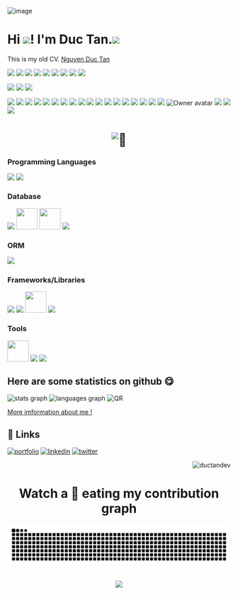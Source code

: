 ![image](https://github.com/ductandev/ductandev/assets/42485856/815bdff9-6b88-4bf9-9ad1-770bad3e33a3)

# Hi <img src="https://raw.githubusercontent.com/MartinHeinz/MartinHeinz/master/wave.gif" width="30px">! I'm Duc Tan.<img src="https://emoji.slack-edge.com/T0172CCPGUW/party-blob/d7253707fa13e9ee.gif" width="30"/>

This is my old CV. [Nguyen Duc Tan](https://drive.google.com/file/d/1n9iLTLfp-KiIpICeGHqqtcItK6p74rVZ/view?usp=sharing)

![](https://img.shields.io/badge/C-00599C?style=for-the-badge&logo=c&logoColor=white)
![](https://img.shields.io/badge/Python-14354C?style=for-the-badge&logo=python&logoColor=white)
![](https://img.shields.io/badge/Qt-2C2B29?style=for-the-badge&logo=qt&logoColor=41cd52)
![](https://img.shields.io/badge/Jestson-2C2B29?style=for-the-badge&logo=nvidia&logoColor=41cd52)
![](https://img.shields.io/badge/raspberrypi-A22846?style=for-the-badge&logo=raspberrypi&logoColor=white)
![](https://img.shields.io/badge/opencv-EE0000?style=for-the-badge&logo=opencv&logoColor=white)
![](https://img.shields.io/badge/sqlite-003B57?style=for-the-badge&logo=sqlite&logoColor=white)
![](https://img.shields.io/badge/mqtt-660066?style=for-the-badge&logo=mqtt&logoColor=white)
![](https://img.shields.io/badge/tensorflow-FF6F00?style=for-the-badge&logo=tensorflow&logoColor=white)


![](https://img.shields.io/badge/Ubuntu-E95420?style=for-the-badge&logo=ubuntu&logoColor=white)
![](https://img.shields.io/badge/Windows-0078D6?style=for-the-badge&logo=windows&logoColor=white)
![](https://img.shields.io/badge/VS_Code-2C2B29?style=for-the-badge&logo=visualstudiocode&logoColor=007ACC)

![](https://img.shields.io/badge/HTML5-E34F26?style=for-the-badge&logo=html5&logoColor=white)
![](https://img.shields.io/badge/CSS3-1572B6?style=for-the-badge&logo=css3&logoColor=white)
![](https://img.shields.io/badge/Bootstrap-563D7C?style=for-the-badge&logo=bootstrap&logoColor=white)
![](https://img.shields.io/badge/Tailwind_CSS-2C2B29?style=for-the-badge&logo=tailwind-css&logoColor=38bdf8)
![](https://img.shields.io/badge/Sass-CC6699?style=for-the-badge&logo=sass&logoColor=white)
![](https://img.shields.io/badge/GitHub-100000?style=for-the-badge&logo=github&logoColor=white)
![](https://img.shields.io/badge/JavaScript-F7DF1E?style=for-the-badge&logo=javascript&logoColor=black)
![](https://img.shields.io/badge/ES6-F7DF1E?style=for-the-badge&logo=javascript&logoColor=black)
![](https://img.shields.io/badge/ReactJS-20232A?style=for-the-badge&logo=react&logoColor=61DAFB)
![](https://img.shields.io/badge/Redux-764ABC?style=for-the-badge&logo=redux&logoColor=white)
![](https://img.shields.io/badge/Typescript-3178C6?style=for-the-badge&logo=typescript&logoColor=white)
![](https://img.shields.io/badge/mysql-4479A1?style=for-the-badge&logo=mysql&logoColor=white)
![](https://img.shields.io/badge/mongodb-2C2B29?style=for-the-badge&logo=mongodb&logoColor=41cd52)
![](https://img.shields.io/badge/Express.js-404D59?style=for-the-badge)
![](https://img.shields.io/badge/Node.js-2C2B29?style=for-the-badge&logo=node.js&logoColor=41cd52)
![](https://img.shields.io/badge/graphql-2C2B29?style=for-the-badge&logo=graphql&logoColor=E10098)
![](https://img.shields.io/badge/NestJS-2C2B29?style=for-the-badge&logo=NestJS&logoColor=E0234E)
![](https://img.shields.io/badge/docker-2496ED?style=for-the-badge&logo=docker&logoColor=white)
<img class="avatar mr-2 d-none d-md-block" alt="Owner avatar" src="https://avatars.githubusercontent.com/u/9338635?s=48&amp;v=4" width="24" height="24">
![](https://img.shields.io/badge/pug-A86454?style=for-the-badge&logoColor=white)
![](https://img.shields.io/badge/digitalocean-0080FF?style=for-the-badge&logo=digitalocean&logoColor=white)
![](https://img.shields.io/badge/googlecloud-404D59?style=for-the-badge&logo=googlecloud&logoColor=white)


<h1 align="center">
  <img src="https://github.githubassets.com/images/icons/emoji/unicode/1f6a7.png" alt="🚧">
</h1>





<div align="left">
  <h3>Programming Languages</h3>
    <img src="https://skillicons.dev/icons?i=java&theme=light" />
    <img src="https://skillicons.dev/icons?i=js,typescript,html,css,c,python,pug&theme=dark" />
  <h3>Database</h3>
    <img src="https://skillicons.dev/icons?i=mysql&theme=dark" />
    <img src="https://github.com/user-attachments/assets/328a522e-4c74-4a81-b768-4477b7c125a2" width="48px" height="48px" />
    <img src="https://github.com/user-attachments/assets/c47ad701-9112-48f9-8325-3512ae3e3f72" width="48px" height="48px" />
    <img src="https://skillicons.dev/icons?i=redis,mongodb,postgres,firebase,elasticsearch,sqlite&theme=dark" />
  <h3>ORM</h3>
    <img src="https://skillicons.dev/icons?i=prisma,sequelize&theme=dark" />
  <h3>Frameworks/Libraries</h3>
    <img src="https://skillicons.dev/icons?i=spring&theme=light" />
    <img src="https://skillicons.dev/icons?i=nestjs,graphql,nodejs,express,react,redux,bootstrap,sass,tailwind&theme=dark" />
    <img src="https://github.com/user-attachments/assets/d12566d8-3090-4480-8dc2-94b613aa2ebc" width="48px" height="48px" />
    <img src="https://skillicons.dev/icons?i=jquery,opencv,sklearn,pytorch&theme=dark" />
  <h3>Tools</h3>
    <img src="https://github.com/user-attachments/assets/525a1997-7e1d-4b6d-abe5-1b2d32565de3" width="48px" height="48px" />
    <img src="https://skillicons.dev/icons?i=aws,gcp,docker,postman,git,github,gitlab,githubactions,rabbitmq,kafka,bash,powershell,blender,grafana,prometheus&theme=dark" />
    <img src="https://skillicons.dev/icons?i=gmail,vercel,jenkins,jest,maven,npm,ps,twitter,vite,discord,devto,gradle,linux,ubuntu,windows,idea,vscode,eclipse,cloudflare,figma,notion,stackoverflow,qt,anaconda,pycharm,vim,tensorflow,raspberrypi,arduino&theme=dark" />

  
</div>

## Here are some statistics on github 😋
<div>
  <img src="https://github-readme-stats.vercel.app/api?username=ductandev&show_icons=true&theme=default" alt="stats graph"  />
  <img src="https://github-readme-stats.vercel.app/api/top-langs/?username=ductandev&layout=compact" alt="languages graph"  />
  <img src="https://github.com/user-attachments/assets/61a8b9ee-5353-4588-b8d0-a7d9799cc45e" alt="QR"  />
  
  [More imformation about me !](https://login.cybersoft.edu.vn/infor-profile?code=IYVgTADAxgzAHAIwLRgGxhEgLATgchDAUyTiigHYj0c4AzIkIA)
</div>


## 🔗 Links
[![portfolio](https://img.shields.io/badge/my_portfolio-000?style=for-the-badge&logo=ko-fi&logoColor=white)]()
[![linkedin](https://img.shields.io/badge/linkedin-0A66C2?style=for-the-badge&logo=linkedin&logoColor=white)](https://www.linkedin.com/)
[![twitter](https://img.shields.io/badge/twitter-1DA1F2?style=for-the-badge&logo=twitter&logoColor=white)](https://twitter.com/)

<p align="right"> <img src="https://komarev.com/ghpvc/?username=ductandev&label=Profile%20views&color=0e75b6&style=flat" alt="ductandev" /> </p>

[website]: https://
[twitter]: https://twitter.com/ductandev
[linkedin]: https://

<h1 align = 'Center'>Watch a 🐍 eating my contribution graph</h1>
<p align="center">
  <picture>
    <source media="(prefers-color-scheme: dark)" srcset="https://github.com/ductandev/ductandev/blob/output/github-contribution-grid-snake-dark.svg">
    <source media="(prefers-color-scheme: light)" srcset="https://github.com/ductandev/ductandev/blob/output/github-contribution-grid-snake.svg">
    <img alt="github contribution grid snake animation" src="https://github.com/ductandev/ductandev/blob/output/github-contribution-grid-snake.svg">
  </picture>
</p>



<p align="center">
    <img src="https://github.githubassets.com/images/mona-loading-default.gif" width="50"/>
</p>
